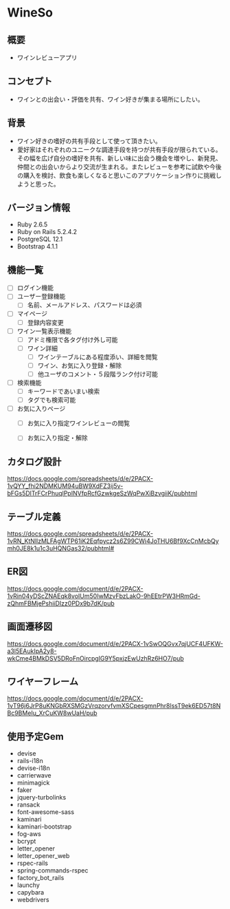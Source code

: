 # WineSo

## 概要
- ワインレビューアプリ

## コンセプト
- ワインとの出会い・評価を共有、ワイン好きが集まる場所にしたい。

## 背景
- ワイン好きの嗜好の共有手段として使って頂きたい。
- 愛好家はそれぞれのユニークな調達手段を持つが共有手段が限られている。その幅を広げ自分の嗜好を共有、新しい味に出会う機会を増やし、新発見、仲間との出会いからより交流が生まれる。またレビューを参考に試飲や今後の購入を検討、飲食も楽しくなると思いこのアプリケーション作りに挑戦しようと思った。

## バージョン情報
- Ruby 2.6.5
- Ruby on Rails 5.2.4.2
- PostgreSQL 12.1
- Bootstrap 4.1.1

## 機能一覧
- [ ] ログイン機能
- [ ] ユーザー登録機能
  - [ ] 名前、メールアドレス、パスワードは必須
- [ ] マイページ
  - [ ] 登録内容変更
- [ ] ワイン一覧表示機能
  - [ ] アドミ権限で各タグ付け外し可能
  - [ ] ワイン詳細
    - [ ] ワインテーブルにある程度添い、詳細を閲覧
    - [ ] ワイン、お気に入り登録・解除
    - [ ] 他ユーザのコメント・５段階ランク付け可能
- [ ] 検索機能
  - [ ] キーワードであいまい検索
  - [ ] タグでも検索可能
- [ ] お気に入りページ
  - [ ] お気に入り指定ワインレビューの閲覧
  - [ ] お気に入り指定・解除

  
## カタログ設計
https://docs.google.com/spreadsheets/d/e/2PACX-1vQYY_fhi2NDMKUM94uBW9XdFZ3ij5v-bFGs5DlTrFCrPhuqlPpINVfpRcfGzwkgeSzWqPwXiBzvgiiK/pubhtml

## テーブル定義
https://docs.google.com/spreadsheets/d/e/2PACX-1vRN_KtNllzMLFAgWTP61iK2Eqfpycz2s6Z99CWi4JoTHU6Bf9XcCnMcbQymh0JE8k1u1c3uHQNGas32/pubhtml#

## ER図
https://docs.google.com/document/d/e/2PACX-1vRin04yDScZNAEqk8voIUm50IwMzvFbzLakO-9hEEtrPW3HRmGd-zQhmFBMjePshiiDIzz0PDx9b7dK/pub

## 画面遷移図
https://docs.google.com/document/d/e/2PACX-1vSwOQGvx7qjUCF4UFKW-a3l5EAukIpA2y8-wkCme4BMkDSV5DRoFnOircpgIG9Y5pxjzEwUzhRz6HO7/pub

## ワイヤーフレーム
https://docs.google.com/document/d/e/2PACX-1vT96j6JrP8uKNGbRXSMGzVrqzorvfvmXSCpesgmnPhr8lssT9ek6ED57t8NBc9BMeIu_XrCuKW8wUaH/pub

## 使用予定Gem
- devise
- rails-i18n
- devise-i18n
- carrierwave
- minimagick
- faker
- jquery-turbolinks
- ransack
- font-awesome-sass
- kaminari
- kaminari-bootstrap
- fog-aws
- bcrypt
- letter_opener
- letter_opener_web
- rspec-rails
- spring-commands-rspec
- factory_bot_rails
- launchy
- capybara
- webdrivers
